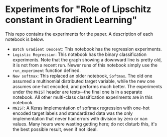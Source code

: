 # Experiments for "Role of Lipschitz constant in Gradient Learning"
This repo contains the experiments for the paper. A description of each notebook is below.

* `Batch Gradient Descent`: This notebook has the regression experiments.
* `Logistic Regression`: This notebook has the binary classification experiments. Note that the graph showing a downward line is pretty old, it is not from a recent run. Newer runs of this notebook simply use the `run_experiment` function defined.
* `New softmax`: This replaced an older notebook, `Softmax`. The old one assumed a multinomial distributed target variable, while the new one assumes one-hot encoded, and performs much better. The experiments under the `MNIST` header are tests--the final one is in a separate notebook. All other multi-class classification experiments are in this notebook.
* `MNIST`: A Keras implementation of softmax regression with one-hot encoded target labels and standardized data was the only implementation that never had errors with division by zero or nan values. Many hours were wasting getting here; do not disturb this, it's the best possible result, even if not ideal.
